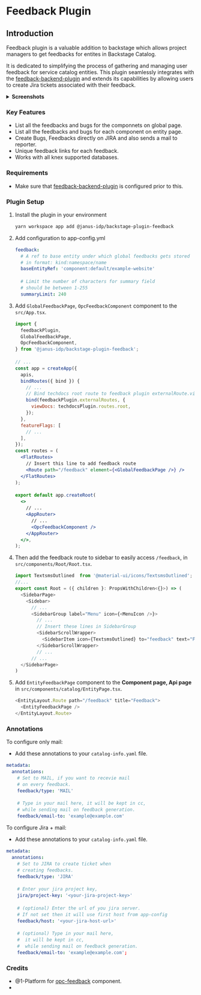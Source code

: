 # Feedback Plugin

## Introduction

Feedback plugin is a valuable addition to backstage which allows project managers to get feedbacks for entites in Backstage Catalog.

It is dedicated to simplifying the process of gathering and managing user feedback for service catalog entities. This plugin seamlessly integrates with the [feedback-backend-plugin](../feedback-backend) and extends its capabilities by allowing users to create Jira tickets associated with their feedback.

<details>
<summary><strong>Screenshots</strong></summary>

| Global Page                                  | Entity Page                                  |
| -------------------------------------------- | -------------------------------------------- |
| ![globalPage](./docs/images/global-page.png) | ![entityPage](./docs/images/entity-page.png) |

| Feedback Details Modal                             | Create Feedback Modal                         |
| -------------------------------------------------- | --------------------------------------------- |
| ![feedbacDetails](./docs/images/details-modal.png) | ![entityPage](./docs/images/create-modal.png) |

| Opc Feedback Component                             |                                                |                                                      |                                                |
| -------------------------------------------------- | ---------------------------------------------- | ---------------------------------------------------- | ---------------------------------------------- |
| ![initialDialog](./docs/images/initial-dialog.png) | ![issueDialog](./docs/images/issue-dialog.png) | ![feedbackDialog](./docs/images/feedback-dialog.png) | ![finalDialog](./docs/images/final-dialog.png) |

</details>

### Key Features

- List all the feedbacks and bugs for the componnets on global page.
- List all the feedbacks and bugs for each component on entity page.
- Create Bugs, Feedbacks directly on JIRA and also sends a mail to reporter.
- Unique feedback links for each feedback.
- Works with all knex supported databases.

### Requirements

- Make sure that [feedback-backend-plugin](../feedback-backend) is configured prior to this.

### Plugin Setup

1. Install the plugin in your environment

   ```bash
   yarn workspace app add @janus-idp/backstage-plugin-feedback
   ```

2. Add configuration to app-config.yml

   ```yaml
   feedback:
     # A ref to base entity under which global feedbacks gets stored
     # in format: kind:namespace/name
     baseEntityRef: 'component:default/example-website'

     # Limit the number of characters for summary field
     # should be between 1-255
     summaryLimit: 240
   ```

3. Add `GlobalFeedbackPage`, `OpcFeedbackComponent` component to the `src/App.tsx`.

   ```jsx
   import {
     feedbackPlugin,
     GlobalFeedbackPage,
     OpcFeedbackComponent,
   } from '@janus-idp/backstage-plugin-feedback';

   // ...
   const app = createApp({
     apis,
     bindRoutes({ bind }) {
       // ...
       // Bind techdocs root route to feedback plugin externalRoute.viewDocs to add "View Docs" link in opc-feedback component
       bind(feedbackPlugin.externalRoutes, {
         viewDocs: techdocsPlugin.routes.root,
       });
     },
     featureFlags: [
       // ...
     ],
   });
   const routes = (
     <FlatRoutes>
       // Insert this line to add feedback route
       <Route path="/feedback" element={<GlobalFeedbackPage />} />
     </FlatRoutes>
   );

   export default app.createRoot(
     <>
       // ...
       <AppRouter>
         // ...
         <OpcFeedbackComponent />
       </AppRouter>
     </>,
   );
   ```

4. Then add the feedback route to sidebar to easily access `/feedback`, in `src/components/Root/Root.tsx`.

   ```ts
   import TextsmsOutlined  from '@material-ui/icons/TextsmsOutlined';
   //...
   export const Root = ({ children }: PropsWithChildren<{}>) => (
     <SidebarPage>
       <Sidebar>
         // ...
         <SidebarGroup label="Menu" icon={<MenuIcon />}>
           // ...
           // Insert these lines in SidebarGroup
           <SidebarScrollWrapper>
             <SidebarItem icon={TextsmsOutlined} to="feedback" text="Feedback" />
           </SidebarScrollWrapper>
           // ...
         // ...
     </SidebarPage>
   )
   ```

5. Add `EntityFeedbackPage` component to the **Component page, Api page** in `src/components/catalog/EntityPage.tsx`.

   ```ts
   <EntityLayout.Route path="/feedback" title="Feedback">
     <EntityFeedbackPage />
   </EntityLayout.Route>
   ```

### Annotations

To configure only mail:

- Add these annotations to your `catalog-info.yaml` file.

```yaml
metadata:
  annotations:
    # Set to MAIL, if you want to recevie mail
    # on every feedback.
    feedback/type: 'MAIL'

    # Type in your mail here, it will be kept in cc,
    # while sending mail on feedback generation.
    feedback/email-to: 'example@example.com'
```

To configure Jira + mail:

- Add these annotations to your `catalog-info.yaml` file.

```yaml
metadata:
  annotations:
    # Set to JIRA to create ticket when
    # creating feedbacks.
    feedback/type: 'JIRA'

    # Enter your jira project key,
    jira/project-key: '<your-jira-project-key>'

    # (optional) Enter the url of you jira server.
    # If not set then it will use first host from app-config
    feedback/host: '<your-jira-host-url>'

    # (optional) Type in your mail here,
    #  it will be kept in cc,
    #  while sending mail on feedback generation.
    feedback/email-to: 'example@example.com';
```

### Credits

- @1-Platform for [opc-feedback](https://github.com/1-platform/op-components) component.
-
